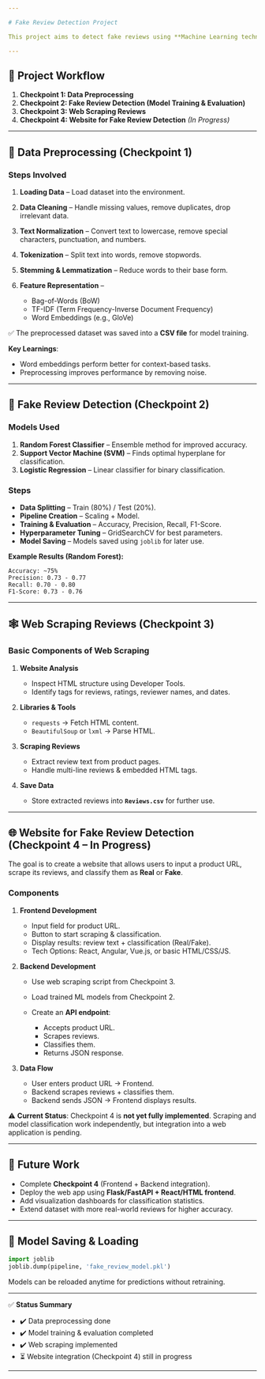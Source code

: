 ```yaml
---

# Fake Review Detection Project

This project aims to detect fake reviews using **Machine Learning techniques**. The workflow includes **data preprocessing, feature engineering, model training, evaluation, web scraping, and building a website interface** (partially implemented).

---
```


## 📌 Project Workflow

1. **Checkpoint 1: Data Preprocessing**
2. **Checkpoint 2: Fake Review Detection (Model Training & Evaluation)**
3. **Checkpoint 3: Web Scraping Reviews**
4. **Checkpoint 4: Website for Fake Review Detection** *(In Progress)*

---

## 🧹 Data Preprocessing (Checkpoint 1)

### Steps Involved

1. **Loading Data** – Load dataset into the environment.
2. **Data Cleaning** – Handle missing values, remove duplicates, drop irrelevant data.
3. **Text Normalization** – Convert text to lowercase, remove special characters, punctuation, and numbers.
4. **Tokenization** – Split text into words, remove stopwords.
5. **Stemming & Lemmatization** – Reduce words to their base form.
6. **Feature Representation** –

   * Bag-of-Words (BoW)
   * TF-IDF (Term Frequency-Inverse Document Frequency)
   * Word Embeddings (e.g., GloVe)

✅ The preprocessed dataset was saved into a **CSV file** for model training.

**Key Learnings**:

* Word embeddings perform better for context-based tasks.
* Preprocessing improves performance by removing noise.

---

## 🤖 Fake Review Detection (Checkpoint 2)

### Models Used

1. **Random Forest Classifier** – Ensemble method for improved accuracy.
2. **Support Vector Machine (SVM)** – Finds optimal hyperplane for classification.
3. **Logistic Regression** – Linear classifier for binary classification.

### Steps

* **Data Splitting** – Train (80%) / Test (20%).
* **Pipeline Creation** – Scaling + Model.
* **Training & Evaluation** – Accuracy, Precision, Recall, F1-Score.
* **Hyperparameter Tuning** – GridSearchCV for best parameters.
* **Model Saving** – Models saved using `joblib` for later use.

**Example Results (Random Forest):**

```
Accuracy: ~75%  
Precision: 0.73 - 0.77  
Recall: 0.70 - 0.80  
F1-Score: 0.73 - 0.76  
```

---

## 🕸️ Web Scraping Reviews (Checkpoint 3)

### Basic Components of Web Scraping

1. **Website Analysis**

   * Inspect HTML structure using Developer Tools.
   * Identify tags for reviews, ratings, reviewer names, and dates.

2. **Libraries & Tools**

   * `requests` → Fetch HTML content.
   * `BeautifulSoup` or `lxml` → Parse HTML.

3. **Scraping Reviews**

   * Extract review text from product pages.
   * Handle multi-line reviews & embedded HTML tags.

4. **Save Data**

   * Store extracted reviews into **`Reviews.csv`** for further use.

---

## 🌐 Website for Fake Review Detection (Checkpoint 4 – In Progress)

The goal is to create a website that allows users to input a product URL, scrape its reviews, and classify them as **Real** or **Fake**.

### Components

1. **Frontend Development**

   * Input field for product URL.
   * Button to start scraping & classification.
   * Display results: review text + classification (Real/Fake).
   * Tech Options: React, Angular, Vue.js, or basic HTML/CSS/JS.

2. **Backend Development**

   * Use web scraping script from Checkpoint 3.
   * Load trained ML models from Checkpoint 2.
   * Create an **API endpoint**:

     * Accepts product URL.
     * Scrapes reviews.
     * Classifies them.
     * Returns JSON response.

3. **Data Flow**

   * User enters product URL → Frontend.
   * Backend scrapes reviews + classifies them.
   * Backend sends JSON → Frontend displays results.

⚠️ **Current Status**:
Checkpoint 4 is **not yet fully implemented**. Scraping and model classification work independently, but integration into a web application is pending.

---

## 🚀 Future Work

* Complete **Checkpoint 4** (Frontend + Backend integration).
* Deploy the web app using **Flask/FastAPI + React/HTML frontend**.
* Add visualization dashboards for classification statistics.
* Extend dataset with more real-world reviews for higher accuracy.

---

## 💾 Model Saving & Loading

```python
import joblib
joblib.dump(pipeline, 'fake_review_model.pkl')
```

Models can be reloaded anytime for predictions without retraining.

---

✅ **Status Summary**

* ✔️ Data preprocessing done
* ✔️ Model training & evaluation completed
* ✔️ Web scraping implemented
* ⏳ Website integration (Checkpoint 4) still in progress

---
